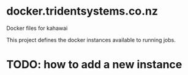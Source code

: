 # docker.tridentsystems.co.nz
Docker files for kahawai

This project defines the docker instances available to running jobs.

# TODO: how to add a new instance
